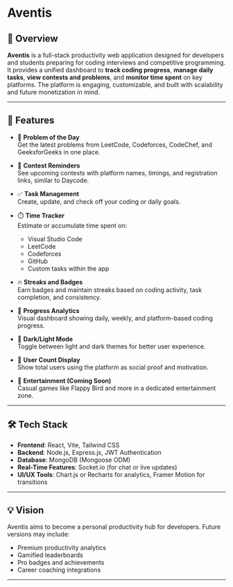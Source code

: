 # **Aventis**

## 🧩 Overview
**Aventis** is a full-stack productivity web application designed for developers and students preparing for coding interviews and competitive programming. It provides a unified dashboard to **track coding progress**, **manage daily tasks**, **view contests and problems**, and **monitor time spent** on key platforms. The platform is engaging, customizable, and built with scalability and future monetization in mind.

---

## 🚀 Features

- 🧠 **Problem of the Day**  
  Get the latest problems from LeetCode, Codeforces, CodeChef, and GeeksforGeeks in one place.

- 🏁 **Contest Reminders**  
  See upcoming contests with platform names, timings, and registration links, similar to Daycode.

- ✅ **Task Management**  
  Create, update, and check off your coding or daily goals.

- ⏱️ **Time Tracker**  
  Estimate or accumulate time spent on:
  - Visual Studio Code
  - LeetCode
  - Codeforces
  - GitHub
  - Custom tasks within the app

- 🔥 **Streaks and Badges**  
  Earn badges and maintain streaks based on coding activity, task completion, and consistency.

- 🎯 **Progress Analytics**  
  Visual dashboard showing daily, weekly, and platform-based coding progress.

- 🌙 **Dark/Light Mode**  
  Toggle between light and dark themes for better user experience.

- 👥 **User Count Display**  
  Show total users using the platform as social proof and motivation.

- 🧪 **Entertainment (Coming Soon)**  
  Casual games like Flappy Bird and more in a dedicated entertainment zone.

---

## 🛠️ Tech Stack

- **Frontend**: React, Vite, Tailwind CSS
- **Backend**: Node.js, Express.js, JWT Authentication
- **Database**: MongoDB (Mongoose ODM)
- **Real-Time Features**: Socket.io (for chat or live updates)
- **UI/UX Tools**: Chart.js or Recharts for analytics, Framer Motion for transitions

---

## 💡 Vision 

Aventis aims to become a personal productivity hub for developers. Future versions may include:
- Premium productivity analytics
- Gamified leaderboards
- Pro badges and achievements
- Career coaching integrations

---

